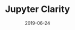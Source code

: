 ---
path: "/jupyter"
cover: "./jupyter.jpg"
slug: "jupyter"
date: "2019-06-24"
title: "Jupyter Clarity"
published: true
tags: ['User experience design', 'Visual design', 'Jobs to Be Done']
excerpt: 'Simplifying next generation Jupyter notebooks for all.'
---